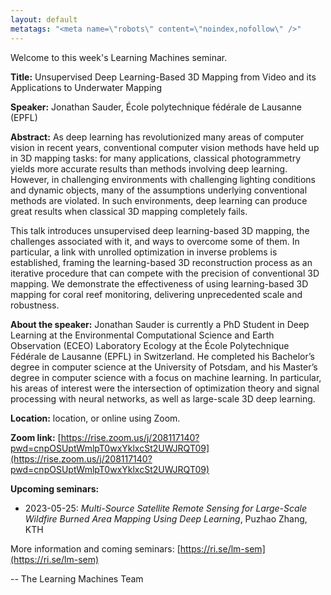 ```yaml
---
layout: default
metatags: "<meta name=\"robots\" content=\"noindex,nofollow\" />"
---
```

Welcome to this week's Learning Machines seminar.

**Title:** Unsupervised Deep Learning-Based 3D Mapping from Video and its Applications to Underwater Mapping

**Speaker:** Jonathan Sauder, École polytechnique fédérale de Lausanne (EPFL)

**Abstract:** As deep learning has revolutionized many areas of computer vision in recent years, conventional computer vision methods have held up in 3D mapping tasks: for many applications, classical photogrammetry yields more accurate results than methods involving deep learning. However, in challenging environments with challenging lighting conditions and dynamic objects, many of the assumptions underlying conventional methods are violated. In such environments, deep learning can produce great results when classical 3D mapping completely fails.

This talk introduces unsupervised deep learning-based 3D mapping, the challenges associated with it, and ways to overcome some of them. In particular, a link with unrolled optimization in inverse problems is established, framing the learning-based 3D reconstruction process as an iterative procedure that can compete with the precision of conventional 3D mapping. We demonstrate the effectiveness of using learning-based 3D mapping for coral reef monitoring, delivering unprecedented scale and robustness.

**About the speaker:** Jonathan Sauder is currently a PhD Student in Deep Learning at the Environmental Computational Science and Earth Observation (ECEO) Laboratory  Ecology at the École Polytechnique Fédérale de Lausanne (EPFL) in Switzerland. He completed his Bachelor’s degree in computer science at the University of Potsdam, and his Master’s degree in computer science with a focus on machine learning. In particular, his areas of interest were the intersection of optimization theory and signal processing with neural networks, as well as large-scale 3D deep learning.

**Location:** location, or online using Zoom.

**Zoom link:** [https://rise.zoom.us/j/208117140?pwd=cnpOSUptWmlpT0wxYklxcSt2UWJRQT09](https://rise.zoom.us/j/208117140?pwd=cnpOSUptWmlpT0wxYklxcSt2UWJRQT09)

**Upcoming seminars:**

* 2023-05-25: *Multi-Source Satellite Remote Sensing for Large-Scale Wildfire Burned Area Mapping Using Deep Learning*, Puzhao Zhang, KTH

More information and coming seminars: [https://ri.se/lm-sem](https://ri.se/lm-sem)

-- The Learning Machines Team

